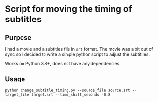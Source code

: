 # Script for moving the timing of subtitles

## Purpose

I had a movie and a subtitles file in `srt` format. The movie was a bit out of sync so I decided to write a simple python script to adjust the subtitiles.

Works on Python 3.8+, does not have any dependencies.

## Usage

`python change_subtitle_timing.py --source_file source.srt --target_file target.srt --time_shift_seconds -0.8`